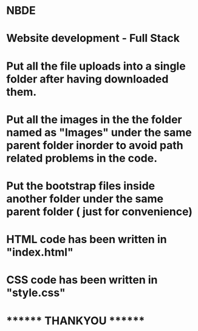 # NBDE
# Website development - Full Stack
# Put all the file uploads into a single folder after having downloaded them.
# Put all the images in the the folder named as "Images" under the same parent folder inorder to avoid path related problems in the code.
# Put the bootstrap files inside another folder under the same parent folder ( just for convenience)
# HTML code has been written in "index.html"
# CSS code has been written in "style.css"

# ****** THANKYOU ******
